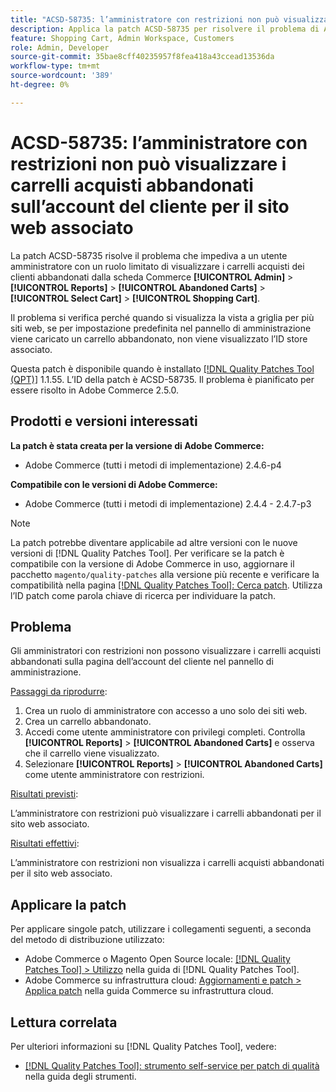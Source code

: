 ```yaml
---
title: "ACSD-58735: l’amministratore con restrizioni non può visualizzare i carrelli acquisti abbandonati sull’account del cliente per il sito web associato"
description: Applica la patch ACSD-58735 per risolvere il problema di Adobe Commerce, a causa del quale un amministratore con restrizioni non può visualizzare i carrelli acquisti abbandonati nella pagina dell’account cliente in Commerce Admin per un sito web associato.
feature: Shopping Cart, Admin Workspace, Customers
role: Admin, Developer
source-git-commit: 35bae8cff40235957f8fea418a43ccead13536da
workflow-type: tm+mt
source-wordcount: '389'
ht-degree: 0%

---
```




# ACSD-58735: l’amministratore con restrizioni non può visualizzare i carrelli acquisti abbandonati sull’account del cliente per il sito web associato

La patch ACSD-58735 risolve il problema che impediva a un utente amministratore con un ruolo limitato di visualizzare i carrelli acquisti dei clienti abbandonati dalla scheda Commerce **[!UICONTROL Admin]** > **[!UICONTROL Reports]** > **[!UICONTROL Abandoned Carts]** > **[!UICONTROL Select Cart]** > **[!UICONTROL Shopping Cart]**.

Il problema si verifica perché quando si visualizza la vista a griglia per più siti web, se per impostazione predefinita nel pannello di amministrazione viene caricato un carrello abbandonato, non viene visualizzato l’ID store associato.

Questa patch è disponibile quando è installato [[!DNL Quality Patches Tool (QPT)]](/help/tools/quality-patches-tool/quality-patches-tool-to-self-serve-quality-patches.md) 1.1.55. L’ID della patch è ACSD-58735. Il problema è pianificato per essere risolto in Adobe Commerce 2.5.0.

## Prodotti e versioni interessati

**La patch è stata creata per la versione di Adobe Commerce:**

* Adobe Commerce (tutti i metodi di implementazione) 2.4.6-p4

**Compatibile con le versioni di Adobe Commerce:**

* Adobe Commerce (tutti i metodi di implementazione) 2.4.4 - 2.4.7-p3

>[!NOTE]
>
>La patch potrebbe diventare applicabile ad altre versioni con le nuove versioni di [!DNL Quality Patches Tool]. Per verificare se la patch è compatibile con la versione di Adobe Commerce in uso, aggiornare il pacchetto `magento/quality-patches` alla versione più recente e verificare la compatibilità nella pagina [[!DNL Quality Patches Tool]: Cerca patch](https://experienceleague.adobe.com/tools/commerce-quality-patches/index.html). Utilizza l’ID patch come parola chiave di ricerca per individuare la patch.

## Problema

Gli amministratori con restrizioni non possono visualizzare i carrelli acquisti abbandonati sulla pagina dell’account del cliente nel pannello di amministrazione.

<u>Passaggi da riprodurre</u>:

1. Crea un ruolo di amministratore con accesso a uno solo dei siti web.
1. Crea un carrello abbandonato.
1. Accedi come utente amministratore con privilegi completi. Controlla **[!UICONTROL Reports]** > **[!UICONTROL Abandoned Carts]** e osserva che il carrello viene visualizzato.
1. Selezionare **[!UICONTROL Reports]** > **[!UICONTROL Abandoned Carts]** come utente amministratore con restrizioni.

<u>Risultati previsti</u>:

L’amministratore con restrizioni può visualizzare i carrelli abbandonati per il sito web associato.

<u>Risultati effettivi</u>:

L’amministratore con restrizioni non visualizza i carrelli acquisti abbandonati per il sito web associato.

## Applicare la patch

Per applicare singole patch, utilizzare i collegamenti seguenti, a seconda del metodo di distribuzione utilizzato:

* Adobe Commerce o Magento Open Source locale: [[!DNL Quality Patches Tool] > Utilizzo](/help/tools/quality-patches-tool/usage.md) nella guida di [!DNL Quality Patches Tool].
* Adobe Commerce su infrastruttura cloud: [Aggiornamenti e patch > Applica patch](https://experienceleague.adobe.com/docs/commerce-cloud-service/user-guide/develop/upgrade/apply-patches.html) nella guida Commerce su infrastruttura cloud.

## Lettura correlata

Per ulteriori informazioni su [!DNL Quality Patches Tool], vedere:

* [[!DNL Quality Patches Tool]: strumento self-service per patch di qualità](/help/tools/quality-patches-tool/quality-patches-tool-to-self-serve-quality-patches.md) nella guida degli strumenti.
